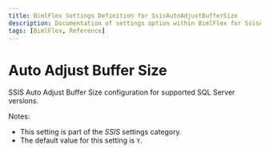 ```yaml
---
title: BimlFlex Settings Definition for SsisAutoAdjustBufferSize
description: Documentation of settings option within BimlFlex for SsisAutoAdjustBufferSize
tags: [BimlFlex, Reference]
---
```


# Auto Adjust Buffer Size

SSIS Auto Adjust Buffer Size configuration for supported SQL Server versions.

Notes:

* This setting is part of the *SSIS* settings category.
* The default value for this setting is `Y`.
